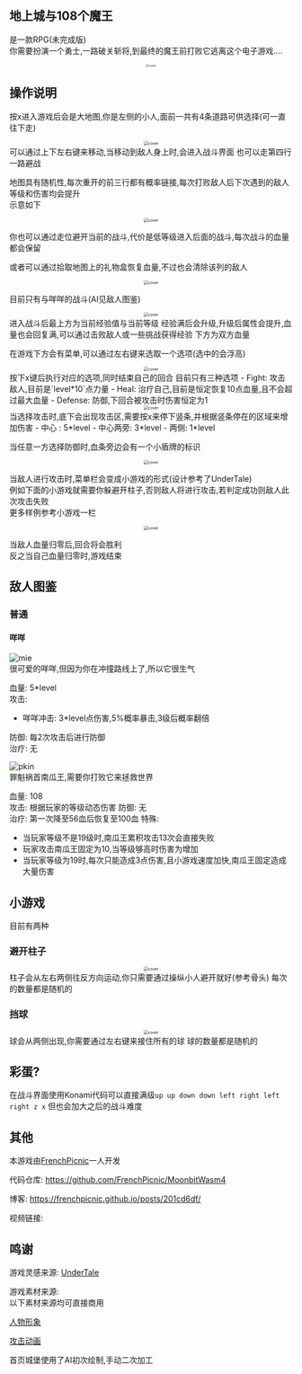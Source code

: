 ## 地上城与108个魔王

是一款RPG(未完成版)   
你需要扮演一个勇士,一路破关斩将,到最终的魔王前打败它逃离这个电子游戏....  
<center><img src="./cover.png" alt="cover" style="zoom:35%;" /></center>

## 操作说明

按x进入游戏后会是大地图,你是左侧的小人,面前一共有4条道路可供选择(可一直往下走)  
<center><img src="./resource/world.png" alt="cover" style="zoom:50%;" /></center>  
可以通过上下左右键来移动,当移动到敌人身上时,会进入战斗界面    
也可以走第四行一路避战  


地图具有随机性,每次重开的前三行都有概率链接,每次打败敌人后下次遇到的敌人等级和伤害均会提升  
示意如下  
<center><img src="./resource/connect.png" alt="cover" style="zoom:50%;" /></center>  

你也可以通过走位避开当前的战斗,代价是低等级进入后面的战斗,每次战斗的血量都会保留  

或者可以通过拾取地图上的礼物盒恢复血量,不过也会清除该列的敌人  
<center><img src="./resource/gift.png" alt="cover" style="zoom:50%;" /></center>  

目前只有与咩咩的战斗(AI见敌人图鉴)  
<center><img src="./resource/fight.png" alt="cover" style="zoom:50%;" /></center>  
进入战斗后最上方为当前经验值与当前等级     
经验满后会升级,升级后属性会提升,血量也会回复满,可以通过击败敌人或一些挑战获得经验   
下方为双方血量   
  
在游戏下方会有菜单,可以通过左右键来选取一个选项(选中的会浮高)  
<center><img src="./resource/menu.png" alt="cover" style="zoom:50%;" /></center>  
按下x键后执行对应的选项,同时结束自己的回合   
目前只有三种选项  
- Fight: 攻击敌人,目前是`level*10`点力量  
- Heal: 治疗自己,目前是恒定恢复10点血量,且不会超过最大血量
- Defense: 防御,下回合被攻击时伤害恒定为1 

<center><img src="./resource/choice.png" alt="cover" style="zoom:50%;" /></center> 
当选择攻击时,底下会出现攻击区,需要按x来停下竖条,并根据竖条停在的区域来增加伤害
- 中心 : 5*level
- 中心两旁: 3*level
- 两侧: 1*level

当任意一方选择防御时,血条旁边会有一个小盾牌的标识   
<center><img src="./resource/defence.png" alt="cover" style="zoom:50%;" /></center>  

当敌人进行攻击时,菜单栏会变成小游戏的形式(设计参考了UnderTale)  
例如下面的小游戏就需要你躲避开柱子,否则敌人将进行攻击,若判定成功则敌人此次攻击失败  
更多样例参考小游戏一栏  
<center><img src="./resource/attack.png" alt="cover" style="zoom:50%;" /></center>  

当敌人血量归零后,回合将会胜利    
反之当自己血量归零时,游戏结束   
  
## 敌人图鉴

### 普通

#### 咩咩

![mie](./resource/sheep.png)  
很可爱的咩咩,但因为你在冲撞路线上了,所以它很生气

血量: 5*level  
攻击: 
- 咩咩冲击: 3*level点伤害,5%概率暴击,3级后概率翻倍   

防御: 每2次攻击后进行防御    
治疗: 无

![pkin](./resource/pumpkin.png)  
罪魁祸首南瓜王,需要你打败它来拯救世界

血量: 108  
攻击: 根据玩家的等级动态伤害 
防御: 无   
治疗: 第一次降至56血后恢复至100血
特殊: 
- 当玩家等级不是19级时,南瓜王累积攻击13次会直接失败
- 玩家攻击南瓜王固定为10,当等级够高时伤害为增加
- 当玩家等级为19时,每次只能造成3点伤害,且小游戏速度加快,南瓜王固定造成大量伤害  

## 小游戏

目前有两种

### 避开柱子

<center><img src="./resource/attack.png" alt="cover" style="zoom:50%;" /></center>  
柱子会从左右两侧往反方向运动,你只需要通过操纵小人避开就好(参考骨头)  
每次的数量都是随机的

### 挡球

<center><img src="./resource/ball.png" alt="cover" style="zoom:50%;" /></center>  
球会从两侧出现,你需要通过左右键来接住所有的球  
球的数量都是随机的



## 彩蛋?

在战斗界面使用Konami代码可以直接满级`up up down down left right left right z x`
但也会加大之后的战斗难度  
  
## 其他

本游戏由[FrenchPicnic](https://github.com/FrenchPicnic)一人开发

代码仓库: https://github.com/FrenchPicnic/MoonbitWasm4

博客: https://frenchpicnic.github.io/posts/201cd6df/

视频链接: 

## 鸣谢

游戏灵感来源: [UnderTale](https://undertale.com/)

游戏素材来源:  
以下素材来源均可直接商用  

[人物形象](https://dotown.maeda-design-room.net/)

[攻击动画](https://pixlab24.com/character/27243/)

首页城堡使用了AI初次绘制,手动二次加工
